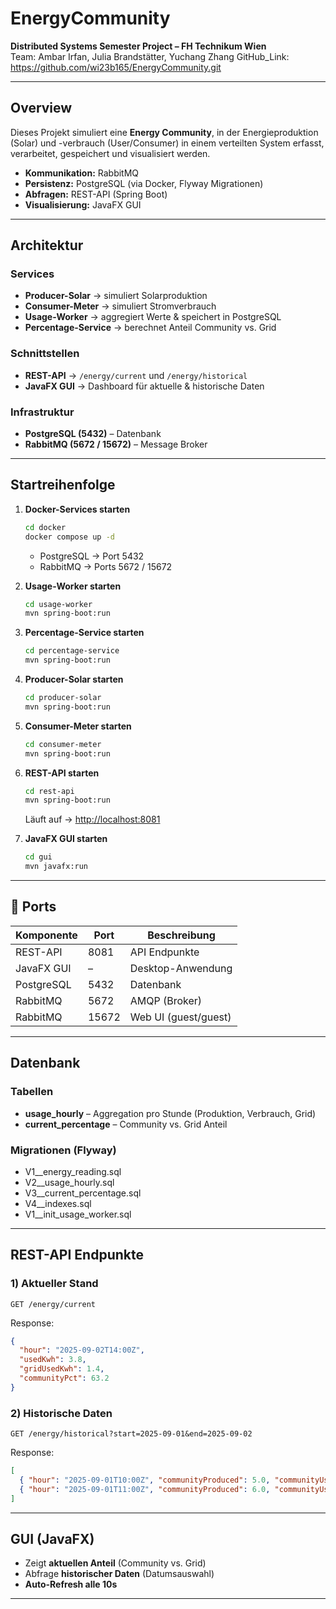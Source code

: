 #  EnergyCommunity

**Distributed Systems Semester Project – FH Technikum Wien**  
Team: Ambar Irfan, Julia Brandstätter, Yuchang Zhang
GitHub_Link: https://github.com/wi23b165/EnergyCommunity.git

---

##  Overview
Dieses Projekt simuliert eine **Energy Community**, in der Energieproduktion (Solar) und -verbrauch (User/Consumer) in einem verteilten System erfasst, verarbeitet, gespeichert und visualisiert werden.  

- **Kommunikation:** RabbitMQ  
- **Persistenz:** PostgreSQL (via Docker, Flyway Migrationen)  
- **Abfragen:** REST-API (Spring Boot)  
- **Visualisierung:** JavaFX GUI  

---

##  Architektur

### Services
- **Producer-Solar** → simuliert Solarproduktion  
- **Consumer-Meter** → simuliert Stromverbrauch  
- **Usage-Worker** → aggregiert Werte & speichert in PostgreSQL  
- **Percentage-Service** → berechnet Anteil Community vs. Grid  

### Schnittstellen
- **REST-API** → `/energy/current` und `/energy/historical`  
- **JavaFX GUI** → Dashboard für aktuelle & historische Daten  

### Infrastruktur
- **PostgreSQL (5432)** – Datenbank  
- **RabbitMQ (5672 / 15672)** – Message Broker  

---

##  Startreihenfolge

1. **Docker-Services starten**
   ```bash
   cd docker
   docker compose up -d
   ```
   - PostgreSQL → Port 5432  
   - RabbitMQ → Ports 5672 / 15672  

2. **Usage-Worker starten**
   ```bash
   cd usage-worker
   mvn spring-boot:run
   ```

3. **Percentage-Service starten**
   ```bash
   cd percentage-service
   mvn spring-boot:run
   ```

4. **Producer-Solar starten**
   ```bash
   cd producer-solar
   mvn spring-boot:run
   ```

5. **Consumer-Meter starten**
   ```bash
   cd consumer-meter
   mvn spring-boot:run
   ```

6. **REST-API starten**
   ```bash
   cd rest-api
   mvn spring-boot:run
   ```
   Läuft auf → [http://localhost:8081](http://localhost:8081)

7. **JavaFX GUI starten**
   ```bash
   cd gui
   mvn javafx:run
   ```

---

## 🔌 Ports

| Komponente    | Port  | Beschreibung            |
|---------------|-------|-------------------------|
| REST-API      | 8081  | API Endpunkte           |
| JavaFX GUI    | –     | Desktop-Anwendung       |
| PostgreSQL    | 5432  | Datenbank               |
| RabbitMQ      | 5672  | AMQP (Broker)           |
| RabbitMQ      | 15672 | Web UI (guest/guest)    |

---

##  Datenbank

### Tabellen
- **usage_hourly** – Aggregation pro Stunde (Produktion, Verbrauch, Grid)  
- **current_percentage** – Community vs. Grid Anteil  

### Migrationen (Flyway)
- V1__energy_reading.sql  
- V2__usage_hourly.sql  
- V3__current_percentage.sql
- V4__indexes.sql
- V1__init_usage_worker.sql


---

## REST-API Endpunkte

### 1) Aktueller Stand
```http
GET /energy/current
```
Response:
```json
{
  "hour": "2025-09-02T14:00Z",
  "usedKwh": 3.8,
  "gridUsedKwh": 1.4,
  "communityPct": 63.2
}
```

### 2) Historische Daten
```http
GET /energy/historical?start=2025-09-01&end=2025-09-02
```
Response:
```json
[
  { "hour": "2025-09-01T10:00Z", "communityProduced": 5.0, "communityUsed": 4.0, "gridUsed": 1.0 },
  { "hour": "2025-09-01T11:00Z", "communityProduced": 6.0, "communityUsed": 3.5, "gridUsed": 0.5 }
]
```

---

##  GUI (JavaFX)
- Zeigt **aktuellen Anteil** (Community vs. Grid)  
- Abfrage **historischer Daten** (Datumsauswahl)  
- **Auto-Refresh alle 10s**  

---

